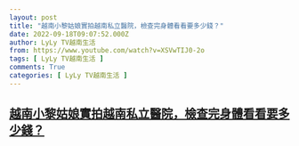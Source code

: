 ```yaml
---
layout: post
title: "越南小黎姑娘實拍越南私立醫院，檢查完身體看看要多少錢？"
date: 2022-09-18T09:07:52.000Z
author: LyLy TV越南生活
from: https://www.youtube.com/watch?v=XSVwTIJ0-2o
tags: [ LyLy TV越南生活 ]
comments: True
categories: [ LyLy TV越南生活 ]
---
```

<!--1663492072000-->
[越南小黎姑娘實拍越南私立醫院，檢查完身體看看要多少錢？](https://www.youtube.com/watch?v=XSVwTIJ0-2o)
------

<div>

</div>
